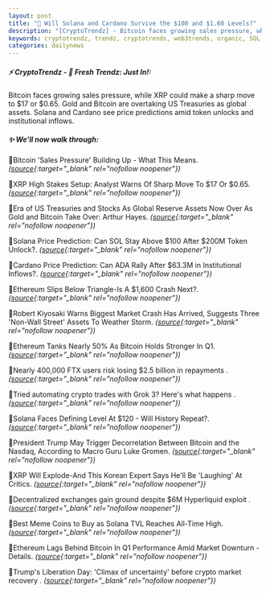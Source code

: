 ```yaml
---
layout: post
title: "🌌 Will Solana and Cardano Survive the $100 and $1.60 Levels?"
description: "[CryptoTrendz] - Bitcoin faces growing sales pressure, while XRP could make a sharp move to $17 or $0.65. Gold and Bitcoin are overtaking US Treasuries as global assets. Solana and Cardano see price predictions amid token unlocks and institutional inflows."
keywords: cryptotrendz, trendz, cryptotrends, web3trends, organic, SOL, Analyst, FTX, crypto, Token, Assets, Market, Bitcoin, Trump
categories: dailynews
---
```


##### ⚡ CryptoTrendz - 📌 *Fresh Trendz: Just In!:*

Bitcoin faces growing sales pressure, while XRP could make a sharp move to $17 or $0.65. Gold and Bitcoin are overtaking US Treasuries as global assets. Solana and Cardano see price predictions amid token unlocks and institutional inflows.

##### ✨ *We’ll now walk through:*


🔹Bitcoin 'Sales Pressure' Building Up - What This Means. *([source](https://s.avyag.com/bu8q){:target="_blank" rel="nofollow noopener"})*

🔹XRP High Stakes Setup: Analyst Warns Of Sharp Move To $17 Or $0.65. *([source](https://s.avyag.com/pz82){:target="_blank" rel="nofollow noopener"})*

🔹Era of US Treasuries and Stocks As Global Reserve Assets Now Over As Gold and Bitcoin Take Over: Arthur Hayes. *([source](https://s.avyag.com/3q7i){:target="_blank" rel="nofollow noopener"})*

🔹Solana Price Prediction: Can SOL Stay Above $100 After $200M Token Unlock?. *([source](https://s.avyag.com/ufpe){:target="_blank" rel="nofollow noopener"})*

🔹Cardano Price Prediction: Can ADA Rally After $63.3M in Institutional Inflows?. *([source](https://s.avyag.com/rvul){:target="_blank" rel="nofollow noopener"})*

🔹Ethereum Slips Below Triangle-Is A $1,600 Crash Next?. *([source](https://s.avyag.com/lamn){:target="_blank" rel="nofollow noopener"})*

🔹Robert Kiyosaki Warns Biggest Market Crash Has Arrived, Suggests Three 'Non-Wall Street' Assets To Weather Storm. *([source](https://s.avyag.com/ytts){:target="_blank" rel="nofollow noopener"})*

🔹Ethereum Tanks Nearly 50% As Bitcoin Holds Stronger In Q1. *([source](https://s.avyag.com/4d51){:target="_blank" rel="nofollow noopener"})*

🔹Nearly 400,000 FTX users risk losing $2.5 billion in repayments . *([source](https://s.avyag.com/jvi9){:target="_blank" rel="nofollow noopener"})*

🔹Tried automating crypto trades with Grok 3? Here's what happens . *([source](https://s.avyag.com/loiy){:target="_blank" rel="nofollow noopener"})*

🔹Solana Faces Defining Level At $120 - Will History Repeat?. *([source](https://s.avyag.com/y27o){:target="_blank" rel="nofollow noopener"})*

🔹President Trump May Trigger Decorrelation Between Bitcoin and the Nasdaq, According to Macro Guru Luke Gromen. *([source](https://s.avyag.com/wkb2){:target="_blank" rel="nofollow noopener"})*

🔹XRP Will Explode-And This Korean Expert Says He'll Be 'Laughing' At Critics. *([source](https://s.avyag.com/5uhz){:target="_blank" rel="nofollow noopener"})*

🔹Decentralized exchanges gain ground despite $6M Hyperliquid exploit . *([source](https://s.avyag.com/0pio){:target="_blank" rel="nofollow noopener"})*

🔹Best Meme Coins to Buy as Solana TVL Reaches All-Time High. *([source](https://s.avyag.com/zrsk){:target="_blank" rel="nofollow noopener"})*

🔹Ethereum Lags Behind Bitcoin In Q1 Performance Amid Market Downturn - Details. *([source](https://s.avyag.com/ab2l){:target="_blank" rel="nofollow noopener"})*

🔹Trump's Liberation Day: 'Climax of uncertainty' before crypto market recovery . *([source](https://s.avyag.com/11bg){:target="_blank" rel="nofollow noopener"})*
